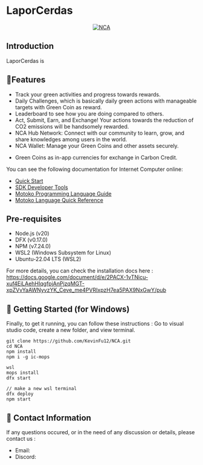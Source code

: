 # LaporCerdas

<p align="center"><a href="https://identity.ic0.app" target="_blank" rel="noopener noreferrer"><img src="https://i.ibb.co.com/MsMwkvx/Logo-NCA.png" alt="NCA"></a></p>

## Introduction
LaporCerdas is

## 🚩Features
- Track your green activities and progress towards rewards.
- Daily Challenges, which is basically daily green actions with manageable targets with Green Coin as reward.
- Leaderboard to see how you are doing compared to others.
- Act, Submit, Earn, and Exchange! Your actions towards the reduction of CO2 emissions will be handsomely rewarded.
- NCA Hub Network: Connect with our community to learn, grow, and share knowledges among users in the world.
- NCA Wallet: Manage your Green Coins and other assets securely.

* Green Coins as in-app currencies for exchange in Carbon Credit.

You can see the following documentation for Internet Computer online:
- [Quick Start](https://internetcomputer.org/docs/current/developer-docs/setup/deploy-locally)
- [SDK Developer Tools](https://internetcomputer.org/docs/current/developer-docs/setup/install)
- [Motoko Programming Language Guide](https://internetcomputer.org/docs/current/motoko/main/motoko)
- [Motoko Language Quick Reference](https://internetcomputer.org/docs/current/motoko/main/language-manual)

## Pre-requisites
- Node.js (v20)
- DFX (v0.17.0)
- NPM (v7.24.0)
- WSL2 (Windows Subsystem for Linux)
- Ubuntu-22.04 LTS (WSL2)

For more details, you can check the installation docs here :
https://docs.google.com/document/d/e/2PACX-1vTNicu-xuf4EiLAehHIqgfpjAnPjzqMGT-xpZVvYaAWNyvzYK_Ceve_me4PVRIxpzH7ea5PAX9NxGwY/pub

## 📜 Getting Started (for Windows)
Finally, to get it running, you can follow these instructions :
Go to visual studio code, create a new folder, and view terminal.

```
git clone https://github.com/KevinFu12/NCA.git
cd NCA
npm install
npm i -g ic-mops

wsl
mops install
dfx start

// make a new wsl terminal
dfx deploy
npm start
```

## 📧 Contact Information
If any questions occured, or in the need of any discussion or details,
please contact us :
- Email:
- Discord:
